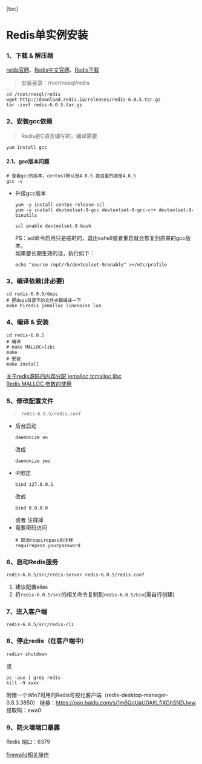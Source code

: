 [toc]

# Redis单实例安装

### 1、下载 & 解压缩
[reids官网](https://redis.io/)、[Redis中文官网](http://www.redis.cn/)、[Redis下载](https://redis.io/download)

> 安装目录：/root/nosql/redis

``` shell
cd /root/nosql/redis
wget http://download.redis.io/releases/redis-6.0.5.tar.gz
tar -zxvf redis-6.0.5.tar.gz
```
### 2、安装gcc依赖
> Redis是C语言编写的，编译需要

``` shell
yum install gcc
```

#### 2.1、gcc版本问题
``` shell
# 查看gcc的版本，centos7默认是4.8.5.我这里的就是4.8.5
gcc -v
```

- 升级gcc版本
    ``` shell
    yum -y install centos-release-scl
    yum -y install devtoolset-9-gcc devtoolset-9-gcc-c++ devtoolset-9-binutils

    scl enable devtoolset-9 bash
    ```
    PS：scl命令启用只是临时的，退出xshell或者重启就会恢复到原来的gcc版本。<br>
    如果要长期生效的话，执行如下：
    ``` shell
    echo "source /opt/rh/devtoolset-9/enable" >>/etc/profile
    ```

### 3、编译依赖(非必要)
``` shell
cd redis-6.0.5/deps
# 把deps目录下的文件夹都编译一下
make hiredis jemalloc linenoise lua
```

### 4、编译 & 安装
``` shell
cd redis-6.0.5
# 编译
# make MALLOC=libc
make
# 安装
make install
```
[关于redis源码的内存分配,jemalloc,tcmalloc,libc](https://blog.csdn.net/libaineu2004/article/details/79400357)
<br>
[Redis MALLOC 参数的使用](https://www.jianshu.com/p/a6f5994773f1)

### 5、修改配置文件
> `redis-6.0.5/redis.conf`

- 后台启动
    ```
    daemonize on
    ```
    改成
    ```
    daemonize yes
    ```
- IP绑定
    ```
    bind 127.0.0.1 
    ```
    改成
    ```
    bind 0.0.0.0
    ```
    或者 注释掉
- 需要密码访问
    ``` shell
    # 取消requirepass的注释
    requirepass yourpassword
    ```

### 6、启动Redis服务
``` shell
redis-6.0.5/src/redis-server redis-6.0.5/redis.conf
```
1. 建议配置alias
2. 将`redis-6.0.5/src`的相关命令复制到`redis-6.0.5/bin`(需自行创建)

### 7、进入客户端
``` shell
redis-6.0.5/src/redis-cli
```

### 8、停止redis（在客户端中）
``` shell
redis> shutdown
```
或
``` shell
ps -aux | grep redis
kill -9 xxxx
```

附赠一个Win7可用的Redis可视化客户端（redis-desktop-manager-0.8.3.3850）
链接：https://pan.baidu.com/s/1m6QoUaU0AKLfiXGhSNDJww
提取码：ewa0

### 9、防火墙端口暴露
Redis 端口：6379

[firewalld相关操作](/Linux/doc/Linux_学习笔记_03_防火墙.md#13关闭打开端口)